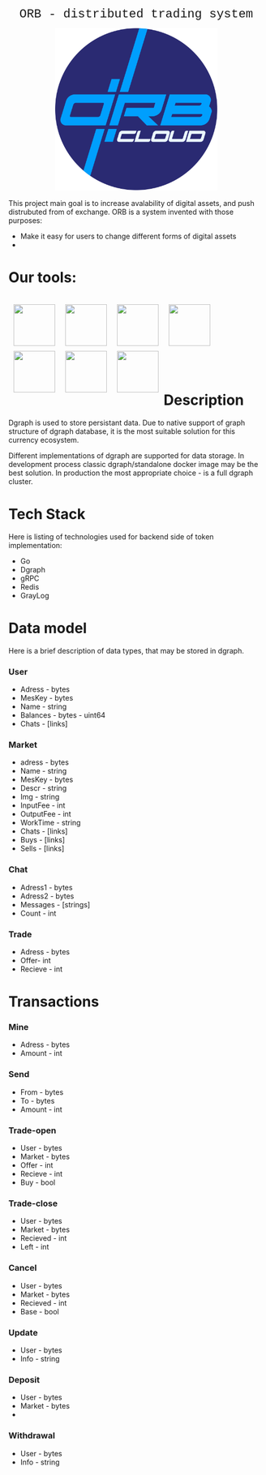 
<font size="5"> <p align="center" style="font-family:courier;" size=90px> ORB - distributed trading system </p> </font>

<p align="center">
  <img width="320px" height="320px" src="https://raw.githubusercontent.com/Dancheg97/orb_cloud_mobile/main/assets/logo-r.png" alt="logo"/>
</p>

This project main goal is to increase avalability of digital assets, and push distrubuted from of exchange.
ORB is a system invented with those purposes:
- Make it easy for users to change different forms of digital assets
- 

# Our tools:

<br>
<img align="left" style="padding-left: 10px; padding-right: 10px; padding-bottom: 10px;" width="82px" height="82px" src="https://juststickers.in/wp-content/uploads/2016/07/go-programming-language.png" />
<img align="left" style="padding-left: 10px; padding-right: 10px; padding-bottom: 10px;" width="82px" height="82px" src="https://upload.wikimedia.org/wikipedia/commons/thumb/1/17/GraphQL_Logo.svg/2048px-GraphQL_Logo.svg.png" />
<img align="left" style="padding-left: 10px; padding-right: 10px; padding-bottom: 10px;" width="82px" height="82px" src="https://camo.githubusercontent.com/e6c89a3654756437bd520290bdbe8062bea43e97d38ef2a95d1873d0edd0e014/68747470733a2f2f63646e2e66726565626965737570706c792e636f6d2f6c6f676f732f6c617267652f32782f677261796c6f672d6c6f676f2d706e672d7472616e73706172656e742e706e67" />
<img align="left" style="padding-left: 10px; padding-right: 10px; padding-bottom: 10px;" width="82px" height="82px" src="https://camo.githubusercontent.com/2c530b38cb14e74d785ebe8d7bf1a649fb44d3e9f43a8dbc103dc01d1fbfce0e/68747470733a2f2f7777772e646f636b65722e636f6d2f73697465732f64656661756c742f66696c65732f64382f323031392d30372f766572746963616c2d6c6f676f2d6d6f6e6f6368726f6d617469632e706e67" />
<img align="left" style="padding-left: 10px; padding-right: 10px; padding-bottom: 10px;" width="82px" height="82px" src="https://camo.githubusercontent.com/5d442673be6109d82be8dd19f0a2ed6844044bbb58d3e938e9fce7cd346a7946/68747470733a2f2f69312e77702e636f6d2f7465636878706f7365722e636f6d2f77702d636f6e74656e742f75706c6f6164732f323031392f31322f677270632d69636f6e2e706e673f6669743d363236253243363634" />
<img align="left" style="padding-left: 10px; padding-right: 10px; padding-bottom: 10px;" width="82px" height="82px" src="https://camo.githubusercontent.com/296247907281a8a54eebff1e3af9c89d6d28b6cc531c83befb810c57181d51d8/68747470733a2f2f75706c6f61642e77696b696d656469612e6f72672f77696b6970656469612f636f6d6d6f6e732f302f30302f4b756265726e657465735f253238636f6e7461696e65725f656e67696e652532392e706e67" />
<img align="left" style="padding-left: 10px; padding-right: 10px; padding-bottom: 10px;" width="82px" height="82px" src="https://is3-ssl.mzstatic.com/image/thumb/Purple124/v4/17/cd/a2/17cda2a0-b641-c3d0-3d22-141704a40eef/Icon.png/1200x630bb.png" />

<br/><br/><br/><br/><br/><br/><br/>


# Description

Dgraph is used to store persistant data. Due to native support of graph structure of dgraph database, it is the most suitable solution for this currency ecosystem.

Different implementations of dgraph are supported for data storage. In development process classic dgraph/standalone docker image may be the best solution. In production the most appropriate choice - is a full dgraph cluster.

# Tech Stack

Here is listing of technologies used for backend side of token implementation:
- Go
- Dgraph
- gRPC
- Redis
- GrayLog

# 


# Data model

Here is a brief description of data types, that may be stored in dgraph.

### User

- Adress - bytes
- MesKey - bytes
- Name - string
- Balances - bytes - uint64
- Chats - [links]


### Market

- adress - bytes
- Name - string
- MesKey - bytes
- Descr - string
- Img - string
- InputFee - int
- OutputFee - int
- WorkTime - string
- Chats - [links]
- Buys - [links]
- Sells - [links]

### Chat

- Adress1 - bytes
- Adress2 - bytes
- Messages - [strings]
- Count - int

### Trade

- Adress - bytes
- Offer- int
- Recieve - int

# Transactions

### Mine

- Adress - bytes
- Amount - int

### Send

- From - bytes
- To - bytes
- Amount - int

### Trade-open

- User - bytes
- Market - bytes
- Offer - int
- Recieve - int
- Buy - bool

### Trade-close

- User - bytes
- Market - bytes
- Recieved - int
- Left - int

### Cancel

- User - bytes
- Market - bytes
- Recieved - int
- Base - bool

### Update

- User - bytes
- Info - string

### Deposit

- User - bytes
- Market - bytes
- 

### Withdrawal

- User - bytes
- Info - string